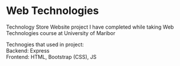 # Web Technologies

Technology Store Website project I have completed while taking Web Technologies course at University of Maribor

Technogies that used in project: </br>
Backend: Express </br>
Frontend: HTML, Bootstrap (CSS), JS
